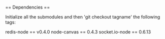 
== Dependencies ==

Initialize all the submodules and then 'git checkout tagname' the following tags:

redis-node == v0.4.0
node-canvas == 0.4.3
socket.io-node == 0.6.13

